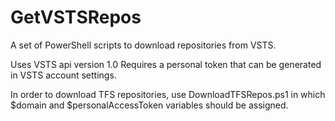 # GetVSTSRepos
A set of PowerShell scripts to download repositories from VSTS.

Uses VSTS api version 1.0
Requires a personal token that can be generated in VSTS account settings. 

In order to download TFS repositories, use DownloadTFSRepos.ps1 in which $domain and $personalAccessToken variables should be assigned.
